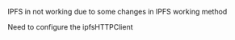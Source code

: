 IPFS in not working due to some changes in IPFS working method

Need to configure the ipfsHTTPClient
